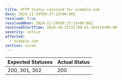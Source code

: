 ```yaml
---
title: HTTP Status resolved for example.com
date: 2024-11-29T09:27:23+00:00Z
resolved: True
resolvedWhen: 2024-11-29T09:27:23+00:00Z
resolvedStartTime: 2024-10-25T21:09:43.191474+00:00
severity: notice
affected:
  - example.com
section: issue
---
```


| Expected Statuses | Actual Status  |
|-------------------|----------------|
| 200, 301, 302 | 200 |
